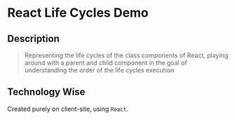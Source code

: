 # React Life Cycles Demo
## Description
> Representing the life cycles of the class components of React, playing around with a parent and child component in the goal of understanding the order of the life cycles execution 
## Technology Wise
Created purely on client-site, using `React`. 
